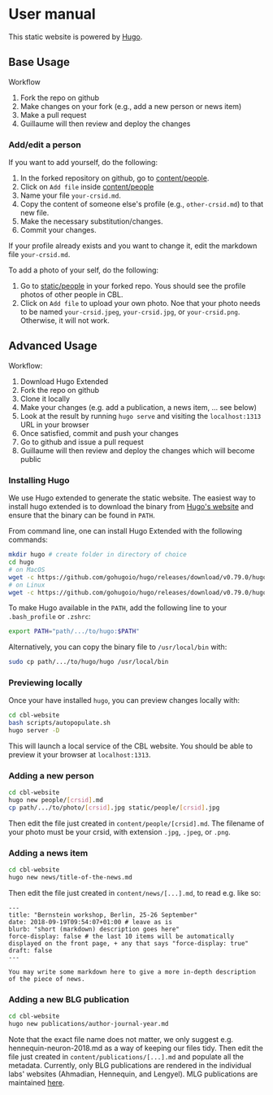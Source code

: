 # User manual

This static website is powered by [Hugo](http://gohugo.io).

## Base Usage
Workflow
1. Fork the repo on github
2. Make changes on your fork (e.g., add a new person or news item)
3. Make a pull request
4. Guillaume will then review and deploy the changes

### Add/edit a person

If you want to add yourself, do the following:
1. In the forked repository on github, go to [content/people](content/people).
2. Click on `Add file` inside [content/people](content/people)
3. Name your file `your-crsid.md`. 
4. Copy the content of someone else's profile (e.g., `other-crsid.md`) to that new file.
5. Make the necessary substitution/changes.
6. Commit your changes.

If your profile already exists and you want to change it, edit the markdown file `your-crsid.md`.

To add a photo of your self, do the following: 
1. Go to [static/people](static/people) in your forked repo. Yous should see the profile photos of other people in CBL.
2. Click on `Add file` to upload your own photo.
Noe that your photo needs to be named `your-crsid.jpeg`, `your-crsid.jpg`, or `your-crsid.png`. Otherwise, it will not work.

## Advanced Usage
Workflow:
1. Download Hugo Extended
2. Fork the repo on github
3. Clone it locally
4. Make your changes (e.g. add a publication, a news item, ... see below)
5. Look at the result by running `hugo serve` and visiting the `localhost:1313` URL in your browser
6. Once satisfied, commit and push your changes
7. Go to github and issue a pull request
8. Guillaume will then review and deploy the changes which will become public

### Installing Hugo
We use Hugo extended to generate the static website. 
The easiest way to install hugo extended is to download the binary from [Hugo's website](https://github.com/gohugoio/hugo/releases) and ensure that the binary can be found in `PATH`.

From command line, one can install Hugo Extended with the following commands:

```sh
mkdir hugo # create folder in directory of choice
cd hugo
# on MacOS
wget -c https://github.com/gohugoio/hugo/releases/download/v0.79.0/hugo_extended_0.79.0_macOS-64bit.tar.gz -O - | tar -xz -C .
# on Linux
wget -c https://github.com/gohugoio/hugo/releases/download/v0.79.0/hugo_extended_0.79.0_Linux-64bit.tar.gz -O - | tar -xz -C .
```

To make Hugo available in the `PATH`, add the following line to your `.bash_profile` or `.zshrc`:

```sh
export PATH="path/.../to/hugo:$PATH"
```

Alternatively, you can copy the binary file to `/usr/local/bin` with:

```sh
sudo cp path/.../to/hugo/hugo /usr/local/bin
```

### Previewing locally

Once your have installed `hugo`, you can preview changes locally with:

```sh
cd cbl-website
bash scripts/autopopulate.sh
hugo server -D
```
This will launch a local service of the CBL website.
You should be able to preview it your browser at `localhost:1313`.

### Adding a new person

```sh
cd cbl-website
hugo new people/[crsid].md
cp path/.../to/photo/[crsid].jpg static/people/[crsid].jpg
```
Then edit the file just created in `content/people/[crsid].md`. 
The filename of your photo must be your crsid, with extension `.jpg`, `.jpeg`, or `.png`.

### Adding a news item

```sh
cd cbl-website
hugo new news/title-of-the-news.md
```

Then edit the file just created in `content/news/[...].md`, to read e.g. like so:

```
---
title: "Bernstein workshop, Berlin, 25-26 September"
date: 2018-09-19T09:54:07+01:00 # leave as is
blurb: "short (markdown) description goes here"
force-display: false # the last 10 items will be automatically displayed on the front page, + any that says "force-display: true"
draft: false
---

You may write some markdown here to give a more in-depth description of the piece of news.
```

### Adding a new BLG publication

```sh
cd cbl-website
hugo new publications/author-journal-year.md
```

Note that the exact file name does not matter, we only suggest e.g. hennequin-neuron-2018.md as a way of keeping our files tidy.
Then edit the file just created in `content/publications/[...].md` and populate all the metadata.
Currently, only BLG publications are rendered in the individual labs' websites (Ahmadian, Hennequin, and Lengyel).
MLG publications are maintained [here](http://mlg.eng.cam.ac.uk).


